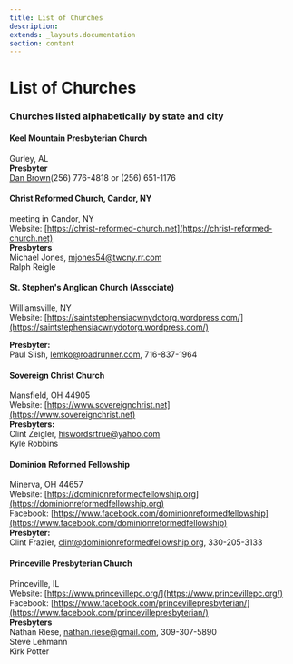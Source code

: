 ```yaml
---
title: List of Churches
description: 
extends: _layouts.documentation
section: content
---
```

# List of Churches
### Churches listed alphabetically by state and city

#### Keel Mountain Presbyterian Church
Gurley, AL<br>
**Presbyter**<br>
<a href="mailto:banjo5pkr@att.net">Dan Brown</a>(256) 776-4818 or (256) 651-1176

#### Christ Reformed Church, Candor, NY
meeting in Candor, NY<br>
Website: [https://christ-reformed-church.net](https://christ-reformed-church.net)<br>
**Presbyters**<br>
Michael Jones, mjones54@twcny.rr.com<br>
Ralph Reigle<br>

#### St. Stephen's Anglican Church (Associate)
Williamsville, NY<br>
Website: [https://saintstephensiacwnydotorg.wordpress.com/](https://saintstephensiacwnydotorg.wordpress.com/)<br>

**Presbyter:**<br>
Paul Slish, lemko@roadrunner.com,  716-837-1964<br>

#### Sovereign Christ Church
Mansfield, OH 44905<br>
Website: [https://www.sovereignchrist.net](https://www.sovereignchrist.net)<br>
**Presbyters:**<br>
Clint Zeigler, hiswordsrtrue@yahoo.com<br>
Kyle Robbins<br>

#### Dominion Reformed Fellowship
Minerva, OH 44657<br>
Website: [https://dominionreformedfellowship.org](https://dominionreformedfellowship.org)<br>
Facebook: [https://www.facebook.com/dominionreformedfellowship](https://www.facebook.com/dominionreformedfellowship)<br>
**Presbyter:**<br>
Clint Frazier, clint@dominionreformedfellowship.org, 330-205-3133<br>

#### Princeville Presbyterian Church
Princeville, IL<br>
Website: [https://www.princevillepc.org/](https://www.princevillepc.org/)<br>
Facebook: [https://www.facebook.com/princevillepresbyterian/](https://www.facebook.com/princevillepresbyterian/)<br>
**Presbyters**<br>
Nathan Riese, nathan.riese@gmail.com, 309-307-5890<br>
Steve Lehmann<br>
Kirk Potter<br>
